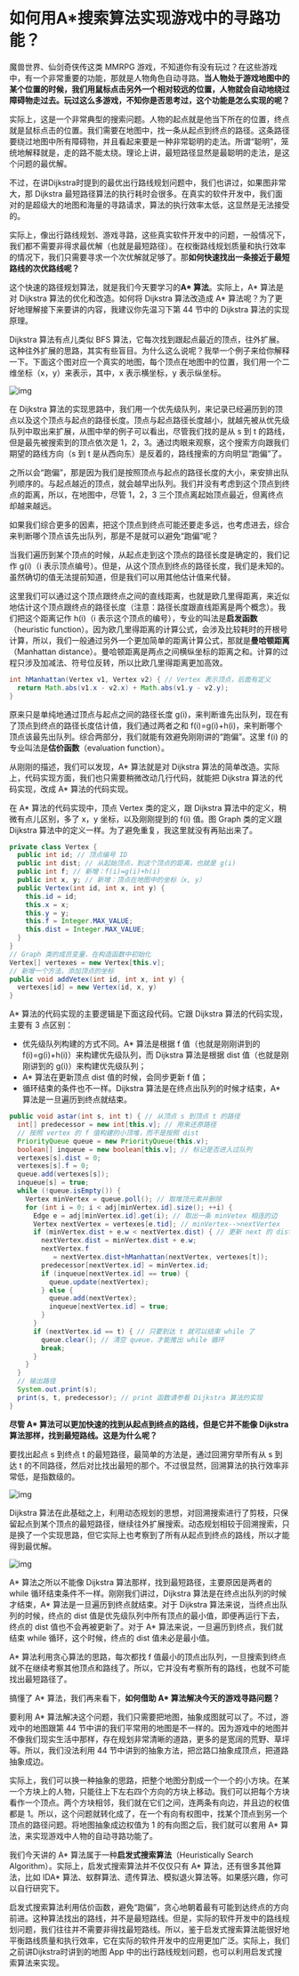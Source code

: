 # 如何用A*搜索算法实现游戏中的寻路功能？


魔兽世界、仙剑奇侠传这类 MMRPG 游戏，不知道你有没有玩过？在这些游戏中，有一个非常重要的功能，那就是人物角色自动寻路。**当人物处于游戏地图中的某个位置的时候，我们用鼠标点击另外一个相对较远的位置，人物就会自动地绕过障碍物走过去。玩过这么多游戏，不知你是否思考过，这个功能是怎么实现的呢？**



实际上，这是一个非常典型的搜索问题。人物的起点就是他当下所在的位置，终点就是鼠标点击的位置。我们需要在地图中，找一条从起点到终点的路径。这条路径要绕过地图中所有障碍物，并且看起来要是一种非常聪明的走法。所谓“聪明”，笼统地解释就是，走的路不能太绕。理论上讲，最短路径显然是最聪明的走法，是这个问题的最优解。

不过，在讲Dijkstra时提到的最优出行路线规划问题中，我们也讲过，如果图非常大，那 Dijkstra 最短路径算法的执行耗时会很多。在真实的软件开发中，我们面对的是超级大的地图和海量的寻路请求，算法的执行效率太低，这显然是无法接受的。

实际上，像出行路线规划、游戏寻路，这些真实软件开发中的问题，一般情况下，我们都不需要非得求最优解（也就是最短路径）。在权衡路线规划质量和执行效率的情况下，我们只需要寻求一个次优解就足够了。那**如何快速找出一条接近于最短路线的次优路线呢？**

这个快速的路径规划算法，就是我们今天要学习的**A\* 算法**。实际上，A* 算法是对 Dijkstra 算法的优化和改造。如何将 Dijkstra 算法改造成 A* 算法呢？为了更好地理解接下来要讲的内容，我建议你先温习下第 44 节中的 Dijkstra 算法的实现原理。

Dijkstra 算法有点儿类似 BFS 算法，它每次找到跟起点最近的顶点，往外扩展。这种往外扩展的思路，其实有些盲目。为什么这么说呢？我举一个例子来给你解释一下。下面这个图对应一个真实的地图，每个顶点在地图中的位置，我们用一个二维坐标（x，y）来表示，其中，x 表示横坐标，y 表示纵坐标。

![img](./assets/image-20211107125933879.png)

在 Dijkstra 算法的实现思路中，我们用一个优先级队列，来记录已经遍历到的顶点以及这个顶点与起点的路径长度。顶点与起点路径长度越小，就越先被从优先级队列中取出来扩展，从图中举的例子可以看出，尽管我们找的是从 s 到 t 的路线，但是最先被搜索到的顶点依次是 1，2，3。通过肉眼来观察，这个搜索方向跟我们期望的路线方向（s 到 t 是从西向东）是反着的，路线搜索的方向明显“跑偏”了。

之所以会“跑偏”，那是因为我们是按照顶点与起点的路径长度的大小，来安排出队列顺序的。与起点越近的顶点，就会越早出队列。我们并没有考虑到这个顶点到终点的距离，所以，在地图中，尽管 1，2，3 三个顶点离起始顶点最近，但离终点却越来越远。

如果我们综合更多的因素，把这个顶点到终点可能还要走多远，也考虑进去，综合来判断哪个顶点该先出队列，那是不是就可以避免“跑偏”呢？

当我们遍历到某个顶点的时候，从起点走到这个顶点的路径长度是确定的，我们记作 g(i)（i 表示顶点编号）。但是，从这个顶点到终点的路径长度，我们是未知的。虽然确切的值无法提前知道，但是我们可以用其他估计值来代替。

这里我们可以通过这个顶点跟终点之间的直线距离，也就是欧几里得距离，来近似地估计这个顶点跟终点的路径长度（注意：路径长度跟直线距离是两个概念）。我们把这个距离记作 h(i)（i 表示这个顶点的编号），专业的叫法是**启发函数**（heuristic function）。因为欧几里得距离的计算公式，会涉及比较耗时的开根号计算，所以，我们一般通过另外一个更加简单的距离计算公式，那就是**曼哈顿距离**（Manhattan distance）。曼哈顿距离是两点之间横纵坐标的距离之和。计算的过程只涉及加减法、符号位反转，所以比欧几里得距离更加高效。

```java
int hManhattan(Vertex v1, Vertex v2) { // Vertex 表示顶点，后面有定义
  return Math.abs(v1.x - v2.x) + Math.abs(v1.y - v2.y);
}
```

原来只是单纯地通过顶点与起点之间的路径长度 g(i)，来判断谁先出队列，现在有了顶点到终点的路径长度估计值，我们通过两者之和 f(i)=g(i)+h(i)，来判断哪个顶点该最先出队列。综合两部分，我们就能有效避免刚刚讲的“跑偏”。这里 f(i) 的专业叫法是**估价函数**（evaluation function）。

从刚刚的描述，我们可以发现，A* 算法就是对 Dijkstra 算法的简单改造。实际上，代码实现方面，我们也只需要稍微改动几行代码，就能把 Dijkstra 算法的代码实现，改成 A* 算法的代码实现。

在 A* 算法的代码实现中，顶点 Vertex 类的定义，跟 Dijkstra 算法中的定义，稍微有点儿区别，多了 x，y 坐标，以及刚刚提到的 f(i) 值。图 Graph 类的定义跟 Dijkstra 算法中的定义一样。为了避免重复，我这里就没有再贴出来了。

```java
private class Vertex {
  public int id; // 顶点编号 ID
  public int dist; // 从起始顶点，到这个顶点的距离，也就是 g(i)
  public int f; // 新增：f(i)=g(i)+h(i)
  public int x, y; // 新增：顶点在地图中的坐标（x, y）
  public Vertex(int id, int x, int y) {
    this.id = id;
    this.x = x;
    this.y = y;
    this.f = Integer.MAX_VALUE;
    this.dist = Integer.MAX_VALUE;
  }
}
// Graph 类的成员变量，在构造函数中初始化
Vertex[] vertexes = new Vertex[this.v];
// 新增一个方法，添加顶点的坐标
public void addVetex(int id, int x, int y) {
  vertexes[id] = new Vertex(id, x, y)
}
```

A* 算法的代码实现的主要逻辑是下面这段代码。它跟 Dijkstra 算法的代码实现，主要有 3 点区别：

- 优先级队列构建的方式不同。A* 算法是根据 f 值（也就是刚刚讲到的 f(i)=g(i)+h(i)）来构建优先级队列，而 Dijkstra 算法是根据 dist 值（也就是刚刚讲到的 g(i)）来构建优先级队列；
- A* 算法在更新顶点 dist 值的时候，会同步更新 f 值；
- 循环结束的条件也不一样。Dijkstra 算法是在终点出队列的时候才结束，A* 算法是一旦遍历到终点就结束。

```java
public void astar(int s, int t) { // 从顶点 s 到顶点 t 的路径
  int[] predecessor = new int[this.v]; // 用来还原路径
  // 按照 vertex 的 f 值构建的小顶堆，而不是按照 dist
  PriorityQueue queue = new PriorityQueue(this.v);
  boolean[] inqueue = new boolean[this.v]; // 标记是否进入过队列
  vertexes[s].dist = 0;
  vertexes[s].f = 0;
  queue.add(vertexes[s]);
  inqueue[s] = true;
  while (!queue.isEmpty()) {
    Vertex minVertex = queue.poll(); // 取堆顶元素并删除
    for (int i = 0; i < adj[minVertex.id].size(); ++i) {
      Edge e = adj[minVertex.id].get(i); // 取出一条 minVetex 相连的边
      Vertex nextVertex = vertexes[e.tid]; // minVertex-->nextVertex
      if (minVertex.dist + e.w < nextVertex.dist) { // 更新 next 的 dist,f
        nextVertex.dist = minVertex.dist + e.w;
        nextVertex.f 
           = nextVertex.dist+hManhattan(nextVertex, vertexes[t]);
        predecessor[nextVertex.id] = minVertex.id;
        if (inqueue[nextVertex.id] == true) {
          queue.update(nextVertex);
        } else {
          queue.add(nextVertex);
          inqueue[nextVertex.id] = true;
        }
      }
      if (nextVertex.id == t) { // 只要到达 t 就可以结束 while 了
        queue.clear(); // 清空 queue，才能推出 while 循环
        break; 
      }
    }
  }
  // 输出路径
  System.out.print(s);
  print(s, t, predecessor); // print 函数请参看 Dijkstra 算法的实现
}
```

**尽管 A\* 算法可以更加快速的找到从起点到终点的路线，但是它并不能像 Dijkstra 算法那样，找到最短路线。这是为什么呢？**

要找出起点 s 到终点 t 的最短路径，最简单的方法是，通过回溯穷举所有从 s 到达 t 的不同路径，然后对比找出最短的那个。不过很显然，回溯算法的执行效率非常低，是指数级的。

![img](./assets/image-20211107130030812.png)

Dijkstra 算法在此基础之上，利用动态规划的思想，对回溯搜索进行了剪枝，只保留起点到某个顶点的最短路径，继续往外扩展搜索。动态规划相较于回溯搜索，只是换了一个实现思路，但它实际上也考察到了所有从起点到终点的路线，所以才能得到最优解。

![img](./assets/image-20211107130043211.png)

A* 算法之所以不能像 Dijkstra 算法那样，找到最短路径，主要原因是两者的 while 循环结束条件不一样。刚刚我们讲过，Dijkstra 算法是在终点出队列的时候才结束，A* 算法是一旦遍历到终点就结束。对于 Dijkstra 算法来说，当终点出队列的时候，终点的 dist 值是优先级队列中所有顶点的最小值，即便再运行下去，终点的 dist 值也不会再被更新了。对于 A* 算法来说，一旦遍历到终点，我们就结束 while 循环，这个时候，终点的 dist 值未必是最小值。

A* 算法利用贪心算法的思路，每次都找 f 值最小的顶点出队列，一旦搜索到终点就不在继续考察其他顶点和路线了。所以，它并没有考察所有的路线，也就不可能找出最短路径了。

搞懂了 A* 算法，我们再来看下，**如何借助 A\* 算法解决今天的游戏寻路问题？**

要利用 A* 算法解决这个问题，我们只需要把地图，抽象成图就可以了。不过，游戏中的地图跟第 44 节中讲的我们平常用的地图是不一样的。因为游戏中的地图并不像我们现实生活中那样，存在规划非常清晰的道路，更多的是宽阔的荒野、草坪等。所以，我们没法利用 44 节中讲到的抽象方法，把岔路口抽象成顶点，把道路抽象成边。

实际上，我们可以换一种抽象的思路，把整个地图分割成一个一个的小方块。在某一个方块上的人物，只能往上下左右四个方向的方块上移动。我们可以把每个方块看作一个顶点。两个方块相邻，我们就在它们之间，连两条有向边，并且边的权值都是 1。所以，这个问题就转化成了，在一个有向有权图中，找某个顶点到另一个顶点的路径问题。将地图抽象成边权值为 1 的有向图之后，我们就可以套用 A* 算法，来实现游戏中人物的自动寻路功能了。

我们今天讲的 A* 算法属于一种**启发式搜索算法**（Heuristically Search Algorithm）。实际上，启发式搜索算法并不仅仅只有 A* 算法，还有很多其他算法，比如 IDA* 算法、蚁群算法、遗传算法、模拟退火算法等。如果感兴趣，你可以自行研究下。

启发式搜索算法利用估价函数，避免“跑偏”，贪心地朝着最有可能到达终点的方向前进。这种算法找出的路线，并不是最短路线。但是，实际的软件开发中的路线规划问题，我们往往并不需要非得找最短路线。所以，鉴于启发式搜索算法能很好地平衡路线质量和执行效率，它在实际的软件开发中的应用更加广泛。实际上，我们之前讲Dijkstra时讲到的地图 App 中的出行路线规划问题，也可以利用启发式搜索算法来实现。